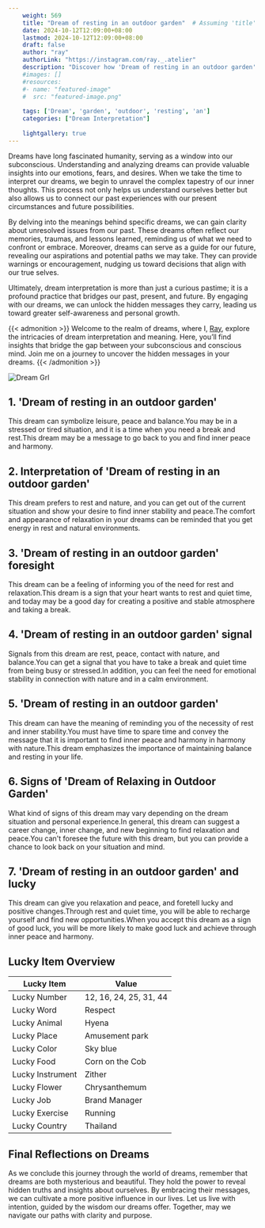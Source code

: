 ```yaml
---
    weight: 569
    title: "Dream of resting in an outdoor garden"  # Assuming 'title' column exists
    date: 2024-10-12T12:09:00+08:00
    lastmod: 2024-10-12T12:09:00+08:00
    draft: false
    author: "ray"
    authorLink: "https://instagram.com/ray._.atelier"
    description: "Discover how 'Dream of resting in an outdoor garden' can interpret your future and uncover its significant meanings in your life."
    #images: []
    #resources:
    #- name: "featured-image"
    #  src: "featured-image.png"
    
    tags: ['Dream', 'garden', 'outdoor', 'resting', 'an']
    categories: ["Dream Interpretation"]
    
    lightgallery: true
---
```

    
Dreams have long fascinated humanity, serving as a window into our subconscious. Understanding and analyzing dreams can provide valuable insights into our emotions, fears, and desires. When we take the time to interpret our dreams, we begin to unravel the complex tapestry of our inner thoughts. This process not only helps us understand ourselves better but also allows us to connect our past experiences with our present circumstances and future possibilities.

By delving into the meanings behind specific dreams, we can gain clarity about unresolved issues from our past. These dreams often reflect our memories, traumas, and lessons learned, reminding us of what we need to confront or embrace. Moreover, dreams can serve as a guide for our future, revealing our aspirations and potential paths we may take. They can provide warnings or encouragement, nudging us toward decisions that align with our true selves.

Ultimately, dream interpretation is more than just a curious pastime; it is a profound practice that bridges our past, present, and future. By engaging with our dreams, we can unlock the hidden messages they carry, leading us toward greater self-awareness and personal growth.

{{< admonition >}}
Welcome to the realm of dreams, where I, [Ray](https://instagram.com/ray._.atelier), explore the intricacies of dream interpretation and meaning. Here, you’ll find insights that bridge the gap between your subconscious and conscious mind. Join me on a journey to uncover the hidden messages in your dreams.
{{< /admonition >}}

![Dream Grl](https://cdn.pixabay.com/photo/2017/11/02/03/35/gothic-2910057_1280.jpg "Dream Grl")

## 1. 'Dream of resting in an outdoor garden'
This dream can symbolize leisure, peace and balance.You may be in a stressed or tired situation, and it is a time when you need a break and rest.This dream may be a message to go back to you and find inner peace and harmony.

## 2. Interpretation of 'Dream of resting in an outdoor garden'
This dream prefers to rest and nature, and you can get out of the current situation and show your desire to find inner stability and peace.The comfort and appearance of relaxation in your dreams can be reminded that you get energy in rest and natural environments.

## 3. 'Dream of resting in an outdoor garden' foresight
This dream can be a feeling of informing you of the need for rest and relaxation.This dream is a sign that your heart wants to rest and quiet time, and today may be a good day for creating a positive and stable atmosphere and taking a break.

## 4. 'Dream of resting in an outdoor garden' signal
Signals from this dream are rest, peace, contact with nature, and balance.You can get a signal that you have to take a break and quiet time from being busy or stressed.In addition, you can feel the need for emotional stability in connection with nature and in a calm environment.

## 5. 'Dream of resting in an outdoor garden'
This dream can have the meaning of reminding you of the necessity of rest and inner stability.You must have time to spare time and convey the message that it is important to find inner peace and harmony in harmony with nature.This dream emphasizes the importance of maintaining balance and resting in your life.

## 6. Signs of 'Dream of Relaxing in Outdoor Garden'
What kind of signs of this dream may vary depending on the dream situation and personal experience.In general, this dream can suggest a career change, inner change, and new beginning to find relaxation and peace.You can't foresee the future with this dream, but you can provide a chance to look back on your situation and mind.

## 7. 'Dream of resting in an outdoor garden' and lucky
This dream can give you relaxation and peace, and foretell lucky and positive changes.Through rest and quiet time, you will be able to recharge yourself and find new opportunities.When you accept this dream as a sign of good luck, you will be more likely to make good luck and achieve through inner peace and harmony.

## Lucky Item Overview
| Lucky Item          | Value              |
|---------------|--------------------|
| Lucky Number        | 12, 16, 24, 25, 31, 44  |
| Lucky Word          | Respect |
| Lucky Animal        | Hyena |
| Lucky Place         | Amusement park     |
| Lucky Color         | Sky blue     |
| Lucky Food          | Corn on the Cob      |
| Lucky Instrument    | Zither |
| Lucky Flower        | Chrysanthemum    |
| Lucky Job           | Brand Manager       |
| Lucky Exercise      | Running  |
| Lucky Country       | Thailand    |


##  Final Reflections on Dreams

As we conclude this journey through the world of dreams, remember that dreams are both mysterious and beautiful. They hold the power to reveal hidden truths and insights about ourselves. By embracing their messages, we can cultivate a more positive influence in our lives. Let us live with intention, guided by the wisdom our dreams offer. Together, may we navigate our paths with clarity and purpose.
